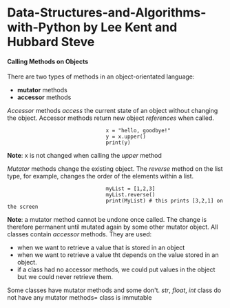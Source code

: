 # Data-Structures-and-Algorithms-with-Python by Lee Kent and Hubbard Steve 

#### Calling Methods on Objects
There are two types of methods in an object-orientated language: 
  - **mutator** methods
  - **accessor** methods 

*Accessor* methods *access* the current state of an object without changing the object. Accessor methods return new object *references* when called.

                                    x = "hello, goodbye!"
                                    y = x.upper()
                                    print(y)
                                    
**Note**:  x is not changed when calling the *upper* method 

*Mutator* methods change the existing object. The *reverse* method on the list type, for example, changes the order of the elements within a list. 

                                    myList = [1,2,3]
                                    myList.reverse()
                                    print(MyList) # this prints [3,2,1] on the screen
                                    
                                    
**Note**: a mutator method cannot be undone once called. The change is therefore permanent until mutated again by some other mutator object.
All classes contain *accessor* methods. They are used:
- when we want to retrieve a value that is stored in an object
- when we want to retrieve a value tht depends on the value stored in an object.
- if a class had no accessor methods, we could put values in the object but we could never retrieve them.

Some classes have mutator methods and some don't. *str*, *float*, *int* class do not have any mutator methods= class is immutable
